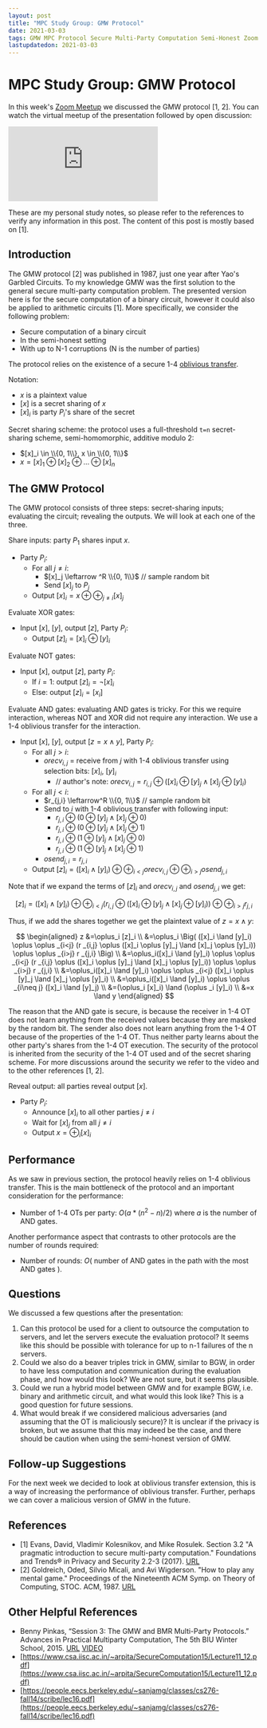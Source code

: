 ```yaml
---
layout: post
title: "MPC Study Group: GMW Protocol"
date: 2021-03-03
tags: GMW MPC Protocol Secure Multi-Party Computation Semi-Honest Zoom
lastupdatedon: 2021-03-03
---
```


<script type="text/x-mathjax-config">
MathJax.Hub.Config({
tex2jax: {
  skipTags: ['script', 'noscript', 'style', 'textarea', 'pre'],
  inlineMath: [['$','$']]
}
});
</script>
<script type="text/javascript" src="https://cdn.mathjax.org/mathjax/latest/MathJax.js?config=TeX-AMS-MML_HTMLorMML"></script>

# MPC Study Group: GMW Protocol
In this week's [Zoom Meetup](zoom-secure-multi-party-computation-study-group) we discussed the GMW protocol [1, 2].
You can watch the virtual meetup of the presentation followed by open discussion:

<div class="youtube-container">
<iframe src="https://www.youtube.com/embed/QmPlq7Yofmk" frameborder="0" allow="accelerometer; autoplay; clipboard-write; encrypted-media; gyroscope; picture-in-picture" allowfullscreen class="youtube-iframe"></iframe>
</div>

These are my personal study notes, so please refer to the references to verify any information in this post. The content of this post is mostly based on [1].

## Introduction
The GMW protocol [2] was published in 1987, just one year after Yao's Garbled Circuits.
To my knowledge GMW was the first solution to the general secure multi-party computation problem.
The presented version here is for the secure computation of a binary circuit, however it could also be applied to arithmetic circuits [1].
More specifically, we consider the following problem:
* Secure computation of a binary circuit
* In the semi-honest setting
* With up to N-1 corruptions (N is the number of parties)

The protocol relies on the existence of a secure 1-4 [oblivious transfer](https://en.wikipedia.org/wiki/Oblivious_transfer).

Notation:
* $x$ is a plaintext value
* $[x]$ is a secret sharing of $x$
* $[x]_i$ is party $P_i$'s share of the secret

Secret sharing scheme: the protocol uses a full-threshold `t=n` secret-sharing scheme, semi-homomorphic, additive modulo 2:
* $[x]_i \in \\{0, 1\\}, x \in \\{0, 1\\}$
* $x = [x]_1 \oplus [x]_2 \oplus … \oplus [x]_n$

## The GMW Protocol
The GMW protocol consists of three steps: secret-sharing inputs; evaluating the circuit; revealing the outputs. We will look at each one of the three.

Share inputs: party $P_1$ shares input $x$.
* Party $P_i$:
  * For all $j \neq i$:
    * $[x]_j \leftarrow ^R \\{0, 1\\}$  // sample random bit
    * Send $[x]_j$ to $P_j$
  * Output $[x]_i = x \oplus  \oplus _{j \neq i}  [x]_j$

Evaluate XOR gates:
* Input $[x]$, $[y]$, output $[z]$, Party $P_i$:
  * Output $[z]_i = [x]_i \oplus [y]_i$

Evaluate NOT gates:
* Input $[x]$, output $[z]$, party $P_i$:
  * If $i = 1$: output $[z]_i = \neg [x]_i$
  * Else: output $[z]_i = [x_i]$

Evaluate AND gates:
evaluating AND gates is tricky.
For this we require interaction, whereas NOT and XOR did not require any interaction.
We use a 1-4 oblivious transfer for the interaction.
* Input $[x]$, $[y]$, output $[z = x \land y]$, Party $P_i$:
  * For all $j > i$:
    * $orecv_{i,j}$ = receive from $j$ with 1-4 oblivious transfer using selection bits: $[x]_i$, $[y]_i$
      * // author's note: $orecv_{i,j} = r_{i,j} \oplus ([x]_i \oplus [y]_j \land [x]_j \oplus [y]_i)$
  * For all $j < i$:
    * $r_{j,i} \leftarrow^R \\{0, 1\\}$  // sample random bit
    * Send to $i$ with 1-4 oblivious transfer with following input:
      * $r_{j,i} \oplus (0 \oplus [y]_j \land [x]_j \oplus 0)$
      * $r_{j,i} \oplus (0 \oplus [y]_j \land [x]_j \oplus 1)$
      * $r_{j,i} \oplus (1 \oplus [y]_j \land [x]_j \oplus 0)$
      * $r_{j,i} \oplus (1 \oplus [y]_j \land [x]_j \oplus 1)$
    * $osend_{j,i} = r_{j,i}$
  * Output $[z]_{i} = ([x]_i \land [y]_i) \oplus \oplus _{i<j} orecv _{i,j} \oplus \oplus _{i>j} osend _{j,i}$

Note that if we expand the terms of $[z]_i$ and $orecv _{i,j}$ and $osend _{j,i}$ we get:

$$[z]_i = ([x]_i \land [y]_i) \oplus \oplus _{i<j} (r _{i,j} \oplus ([x]_i \oplus  [y]_j \land [x]_j \oplus [y]_i)) \oplus \oplus _{i>j} r _{j,i}$$

Thus, if we add the shares together we get the plaintext value of $z = x \land y$:

$$
\begin{aligned}
z &=\oplus_i [z]_i \\
  &=\oplus_i \Big( ([x]_i \land [y]_i) \oplus \oplus _{i<j} (r _{i,j} \oplus ([x]_i \oplus  [y]_j \land [x]_j \oplus [y]_i)) \oplus \oplus _{i>j} r _{j,i} \Big) \\
  &=\oplus_i([x]_i \land [y]_i) \oplus \oplus _{i<j} (r _{i,j} \oplus ([x]_i \oplus  [y]_j \land [x]_j \oplus [y]_i)) \oplus \oplus _{i>j} r _{j,i} \\
  &=\oplus_i([x]_i \land [y]_i) \oplus \oplus _{i<j} ([x]_i \oplus  [y]_j \land [x]_j \oplus [y]_i) \\
  &=\oplus_i([x]_i \land [y]_i) \oplus \oplus _{i\neq j} ([x]_i \land [y]_j) \\
  &=(\oplus_i [x]_i) \land (\oplus _i [y]_i) \\
  &=x \land y
\end{aligned}
$$

The reason that the AND gate is secure, is because the receiver in 1-4 OT does not learn anything from the received values because they are masked by the random bit.
The sender also does not learn anything from the 1-4 OT because of the properties of the 1-4 OT.
Thus neither party learns about the other party's shares from the 1-4 OT execution.
The security of the protocol is inherited from the security of the 1-4 OT used and of the secret sharing scheme.
For more discussions around the security we refer to the video and to the other references [1, 2].

Reveal output: all parties reveal output $[x]$.
* Party $P_i$:
  * Announce $[x]_i$ to all other parties $j \neq i$   
  * Wait for $[x]_j$ from all $j \neq i$
  * Output $x = \oplus _i [x]_i$

## Performance
As we saw in previous section, the protocol heavily relies on 1-4 oblivious transfer.
This is the main bottleneck of the protocol and an important consideration for the performance:
* Number of 1-4 OTs per party: $O( a * (n^2 - n) / 2 )$ where $a$ is the number of AND gates.

Another performance aspect that contrasts to other protocols are the number of rounds required:
* Number of rounds: $O($ number of AND gates in the path with the most AND gates $)$.

## Questions
We discussed a few questions after the presentation:
1) Can this protocol be used for a client to outsource the computation to servers, and let the servers execute the evaluation protocol?
It seems like this should be possible with tolerance for up to n-1 failures of the n servers.
2) Could we also do a beaver triples trick in GMW, similar to BGW, in order to have less computation and communication during the evaluation phase, and how would this look? We are not sure, but it seems plausible.
3) Could we run a hybrid model between GMW and for example BGW, i.e. binary and arithmetic circuit, and what would this look like? This is a good question for future sessions.
4) What would break if we considered malicious adversaries (and assuming that the OT is maliciously secure)? It is unclear if the privacy is broken, but we assume that this may indeed be the case, and there should be caution when using the semi-honest version of GMW.

## Follow-up Suggestions
For the next week we decided to look at oblivious transfer extension, this is a way of increasing the performance of oblivious transfer.
Further, perhaps we can cover a malicious version of GMW in the future.

## References
* [1] Evans, David, Vladimir Kolesnikov, and Mike Rosulek. Section 3.2 "A pragmatic introduction to secure multi-party computation." Foundations and Trends® in Privacy and Security 2.2-3 (2017). [URL](https://securecomputation.org/)
* [2] Goldreich, Oded, Silvio Micali, and Avi Wigderson. "How to play any mental game." Proceedings of the Nineteenth ACM Symp. on Theory of Computing, STOC. ACM, 1987. [URL](https://www.cs.miami.edu/home/burt/learning/Csc609.062/docs/gmw.pdf)

## Other Helpful References
* Benny Pinkas, “Session 3: The GMW and BMR Multi-Party Protocols.” Advances in Practical Multiparty Computation, The 5th BIU Winter School, 2015. [URL](http://cyber.biu.ac.il/wp-content/uploads/2017/01/3-1.pdf) [VIDEO](https://www.youtube.com/watch?v=4YwvZaA9IEg&index=3&list=PLXF_IJaFk-9BFn8M-dsEm5x3-5Cvji3V9)
* [https://www.csa.iisc.ac.in/~arpita/SecureComputation15/Lecture11_12.pdf](https://www.csa.iisc.ac.in/~arpita/SecureComputation15/Lecture11_12.pdf)
* [https://people.eecs.berkeley.edu/~sanjamg/classes/cs276-fall14/scribe/lec16.pdf](https://people.eecs.berkeley.edu/~sanjamg/classes/cs276-fall14/scribe/lec16.pdf)

